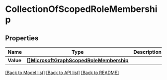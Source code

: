 # CollectionOfScopedRoleMembership

## Properties

Name | Type | Description | Notes
------------ | ------------- | ------------- | -------------
**Value** | [**[]MicrosoftGraphScopedRoleMembership**](microsoft.graph.scopedRoleMembership.md) |  | [optional] 

[[Back to Model list]](../README.md#documentation-for-models) [[Back to API list]](../README.md#documentation-for-api-endpoints) [[Back to README]](../README.md)


